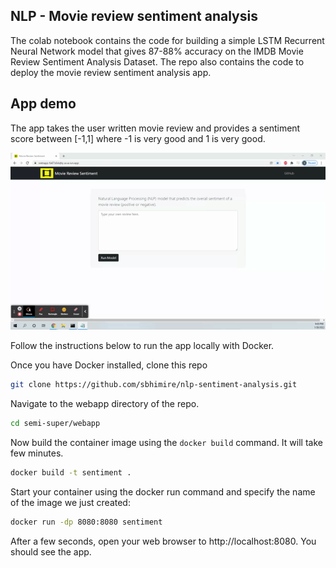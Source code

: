 ## NLP - Movie review sentiment analysis

The colab notebook contains the code for building a simple LSTM Recurrent Neural Network model that gives 87-88% accuracy on the IMDB Movie Review Sentiment Analysis Dataset. The repo also contains the code to deploy the movie review sentiment analysis app.

## App demo

The app takes the user written movie review and provides a sentiment score between [-1,1] where -1 is very good and 1 is very good.

<img src=".github\readme\demo.gif">

Follow the instructions below to run the app locally with Docker.

Once you have Docker installed, clone this repo 

```bash
git clone https://github.com/sbhimire/nlp-sentiment-analysis.git
```

Navigate to the webapp directory of the repo.

```bash
cd semi-super/webapp
```

Now build the container image using the `docker build` command. It will take few minutes.

```bash
docker build -t sentiment .
```

Start your container using the docker run command and specify the name of the image we just created:

```bash
docker run -dp 8080:8080 sentiment
```

After a few seconds, open your web browser to http://localhost:8080. You should see the app.
